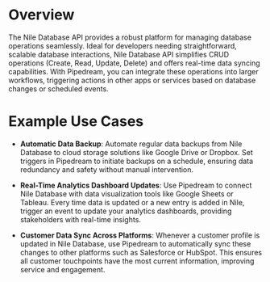 # Overview

The Nile Database API provides a robust platform for managing database operations seamlessly. Ideal for developers needing straightforward, scalable database interactions, Nile Database API simplifies CRUD operations (Create, Read, Update, Delete) and offers real-time data syncing capabilities. With Pipedream, you can integrate these operations into larger workflows, triggering actions in other apps or services based on database changes or scheduled events.

# Example Use Cases

- **Automatic Data Backup**: Automate regular data backups from Nile Database to cloud storage solutions like Google Drive or Dropbox. Set triggers in Pipedream to initiate backups on a schedule, ensuring data redundancy and safety without manual intervention.

- **Real-Time Analytics Dashboard Updates**: Use Pipedream to connect Nile Database with data visualization tools like Google Sheets or Tableau. Every time data is updated or a new entry is added in Nile, trigger an event to update your analytics dashboards, providing stakeholders with real-time insights.

- **Customer Data Sync Across Platforms**: Whenever a customer profile is updated in Nile Database, use Pipedream to automatically sync these changes to other platforms such as Salesforce or HubSpot. This ensures all customer touchpoints have the most current information, improving service and engagement.
